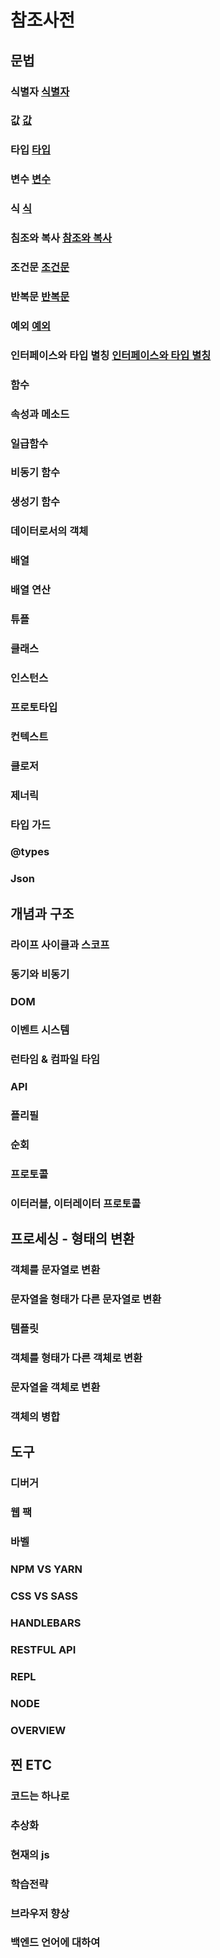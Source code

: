 # 참조사전
## 문법
### 식별자 <a href="https://github.com/hyo814/study-code/blob/main/etc/Essential/Case1.md">식별자</a>
### 값 <a href="https://github.com/hyo814/study-code/blob/main/etc/Essential/Case2.md">값</a>
### 타입 <a href="https://github.com/hyo814/study-code/blob/main/etc/Essential/Case3.md">타입 </a>
### 변수 <a href="https://github.com/hyo814/study-code/blob/main/etc/Essential/Case4.md">변수</a>
### 식 <a href="https://github.com/hyo814/study-code/blob/main/etc/Essential/Case5.md">식</a>
### 침조와 복사 <a href="https://github.com/hyo814/study-code/blob/main/etc/Essential/Case6.md">참조와 복사</a>
### 조건문 <a href="https://github.com/hyo814/study-code/blob/main/etc/Essential/Case7.md">조건문</a>
### 반복문 <a href="https://github.com/hyo814/study-code/blob/main/etc/Essential/Case8.md">반복문</a>
### 예외 <a href="https://github.com/hyo814/study-code/blob/main/etc/Essential/Case9.md">예외</a>
### 인터페이스와 타입 별칭 <a href="https://github.com/hyo814/study-code/blob/main/etc/Essential/Case10.md">인터페이스와 타입 별칭</a>
### 함수
### 속성과 메소드
### 일급함수
### 비동기 함수
### 생성기 함수
### 데이터로서의 객체
### 배열
### 배열 연산
### 튜플
### 클래스
### 인스턴스
### 프로토타입
### 컨텍스트
### 클로저
### 제너릭
### 타입 가드
### @types
### Json
## 개념과 구조
### 라이프 사이클과 스코프
### 동기와 비동기
### DOM
### 이벤트 시스템
### 런타임 & 컴파일 타임
### API
### 플리필
### 순회
### 프로토콜
### 이터러블, 이터레이터 프로토콜
## 프로세싱 - 형태의 변환
### 객체를 문자열로 변환
### 문자열을 형태가 다른 문자열로 변환
### 템플릿
### 객체를 형태가 다른 객체로 변환
### 문자열을 객체로 변환
### 객체의 병합
## 도구
### 디버거
### 웹 팩
### 바벨
### NPM VS YARN
### CSS VS SASS
### HANDLEBARS
### RESTFUL API
### REPL
### NODE
### OVERVIEW

## 찐 ETC
### 코드는 하나로
### 추상화
### 현재의 js
### 학습전략
### 브라우저 향상
### 백엔드 언어에 대하여
